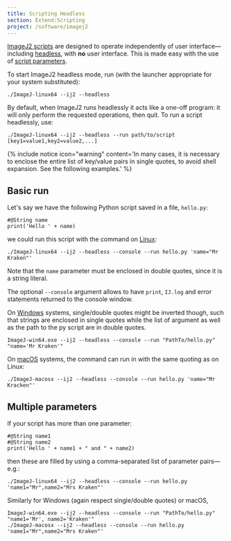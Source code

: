 ```yaml
---
title: Scripting Headless
section: Extend:Scripting
project: /software/imagej2
---
```


[ImageJ2 scripts](/scripting) are designed to operate independently of user interface—including [headless](/learn/headless), with **no** user interface. This is made easy with the use of [script parameters](/scripting/parameters).

To start ImageJ2 headless mode, run (with the launcher appropriate for your system substituted):

```ssh
./ImageJ-linux64 --ij2 --headless
```

By default, when ImageJ2 runs headlessly it acts like a one-off program: it will only perform the requested operations, then quit. To run a script headlessly, use:

```ssh
./ImageJ-linux64 --ij2 --headless --run path/to/script [key1=value1,key2=value2,...]
```

{% include notice icon="warning" content='In many cases, it is necessary to enclose the entire list of key/value pairs in single quotes, to avoid shell expansion. See the following examples.' %}


## Basic run

Let's say we have the following Python script saved in a file, `hello.py`:

```ssh
#@String name
print('Hello ' + name)
```

we could run this script with the command on [Linux](/platforms/linux):

```ssh
./ImageJ-linux64 --ij2 --headless --console --run hello.py 'name="Mr Kraken"'
```

Note that the `name` parameter must be enclosed in double quotes, since it is a string literal.

The optional `--console` argument allows to have `print`, `IJ.log` and error statements returned to the console window.

On [Windows](/platforms/windows) systems, single/double quotes might be inverted though, such that strings are enclosed in single quotes while the list of argument as well as the path to the py script are in double quotes.

```ssh
ImageJ-win64.exe --ij2 --headless --console --run "PathTo/hello.py" "name='Mr Kraken'"
```

On [macOS](/platforms/macos) systems, the command can run in with the same quoting as on Linux:

```ssh
./ImageJ-macosx --ij2 --headless --console --run hello.py 'name="Mr Kracken"'
```

## Multiple parameters

If your script has more than one parameter:

```ssh
#@String name1
#@String name2
print('Hello ' + name1 + " and " + name2)
```

then these are filled by using a comma-separated list of parameter pairs—e.g.:

```ssh
./ImageJ-linux64 --ij2 --headless --console --run hello.py 'name1="Mr",name2="Mrs Kraken"'
```

Similarly for Windows (again respect single/double quotes) or macOS,

```ssh
ImageJ-win64.exe --ij2 --headless --console --run "PathTo/hello.py" "name1='Mr', name2='Kraken'"
./ImageJ-macosx --ij2 --headless --console --run hello.py 'name1="Mr",name2="Mrs Kraken"'
```
